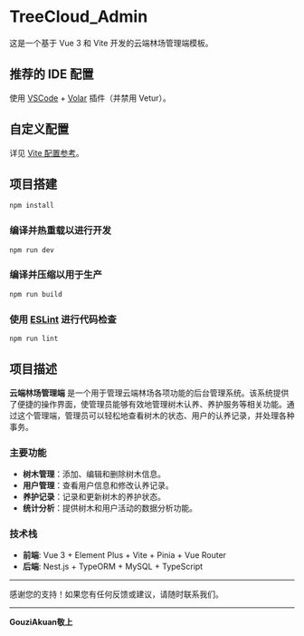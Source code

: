 # TreeCloud_Admin

这是一个基于 Vue 3 和 Vite 开发的云端林场管理端模板。

## 推荐的 IDE 配置

使用 [VSCode](https://code.visualstudio.com/) + [Volar](https://marketplace.visualstudio.com/items?itemName=Vue.volar) 插件（并禁用 Vetur）。

## 自定义配置

详见 [Vite 配置参考](https://vitejs.dev/config/)。

## 项目搭建

```sh
npm install
```

### 编译并热重载以进行开发

```sh
npm run dev
```

### 编译并压缩以用于生产

```sh
npm run build
```

### 使用 [ESLint](https://eslint.org/) 进行代码检查

```sh
npm run lint
```

## 项目描述

**云端林场管理端** 是一个用于管理云端林场各项功能的后台管理系统。该系统提供了便捷的操作界面，使管理员能够有效地管理树木认养、养护服务等相关功能。通过这个管理端，管理员可以轻松地查看树木的状态、用户的认养记录，并处理各种事务。

### 主要功能

- **树木管理**：添加、编辑和删除树木信息。
- **用户管理**：查看用户信息和修改认养记录。
- **养护记录**：记录和更新树木的养护状态。
- **统计分析**：提供树木和用户活动的数据分析功能。

### 技术栈

- **前端**: Vue 3 + Element Plus + Vite + Pinia + Vue Router
- **后端**: Nest.js + TypeORM + MySQL + TypeScript

---

感谢您的支持！如果您有任何反馈或建议，请随时联系我们。

---

**GouziAkuan敬上**
